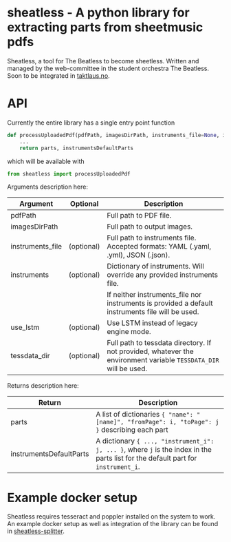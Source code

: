 # sheatless - A python library for extracting parts from sheetmusic pdfs

Sheatless, a tool for The Beatless to become sheetless. Written and managed by the web-committee in the student orchestra The Beatless. Soon to be integrated in [taktlaus.no](https://taktlaus.no/).

# API

Currently the entire library has a single entry point function

```python
def processUploadedPdf(pdfPath, imagesDirPath, instruments_file=None, instruments=None, use_lstm=False, tessdata_dir=None):
    ...
	return parts, instrumentsDefaultParts
```

which will be available with

```python
from sheatless import processUploadedPdf
```

Arguments description here:

| Argument         | Optional   | Description                                                                                                      |
| ---------------- | ---------- | ---------------------------------------------------------------------------------------------------------------- |
| pdfPath          |            | Full path to PDF file.                                                                                           |
| imagesDirPath    |            | Full path to output images.                                                                                      |
| instruments_file | (optional) | Full path to instruments file. Accepted formats: YAML (.yaml, .yml), JSON (.json).                               |
| instruments      | (optional) | Dictionary of instruments. Will override any provided instruments file.                                          |
|                  |            | If neither instruments_file nor instruments is provided a default instruments file will be used.                 |
| use_lstm         | (optional) | Use LSTM instead of legacy engine mode.                                                                          |
| tessdata_dir     | (optional) | Full path to tessdata directory. If not provided, whatever the environment variable `TESSDATA_DIR` will be used. |

Returns description here:

| Return                  | Description                                                                                                                       |
| ----------------------- | --------------------------------------------------------------------------------------------------------------------------------- |
| parts                   | A list of dictionaries `{ "name": "[name]", "fromPage": i, "toPage": j }` describing each part                                    |
| instrumentsDefaultParts | A dictionary `{ ..., "instrument_i": j, ... }`, where `j` is the index in the parts list for the default part for `instrument_i`. |

# Example docker setup

Sheatless requires tesseract and poppler installed on the system to work. An example docker setup as well as integration of the library can be found in [sheatless-splitter](https://github.com/sigurdo/sheatless-splitter).
